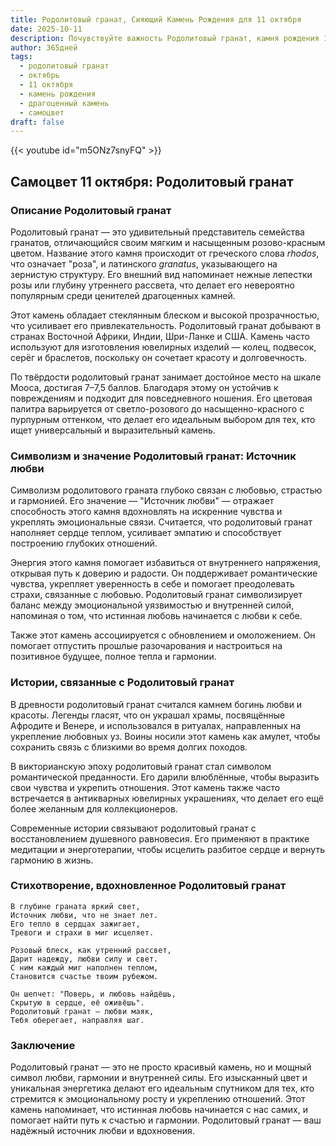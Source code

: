 ```yaml
---
title: Родолитовый гранат, Сияющий Камень Рождения для 11 октября
date: 2025-10-11
description: Почувствуйте важность Родолитовый гранат, камня рождения 11 октября, который символизирует Источник любви. Пусть его красота и значение осветят ваш день.
author: 365дней
tags:
  - родолитовый гранат
  - октябрь
  - 11 октября
  - камень рождения
  - драгоценный камень
  - самоцвет
draft: false
---
```


{{< youtube id="m5ONz7snyFQ" >}}

## Самоцвет 11 октября: Родолитовый гранат

### Описание Родолитовый гранат

Родолитовый гранат — это удивительный представитель семейства гранатов, отличающийся своим мягким и насыщенным розово-красным цветом. Название этого камня происходит от греческого слова _rhodos_, что означает "роза", и латинского _granatus_, указывающего на зернистую структуру. Его внешний вид напоминает нежные лепестки розы или глубину утреннего рассвета, что делает его невероятно популярным среди ценителей драгоценных камней.

Этот камень обладает стеклянным блеском и высокой прозрачностью, что усиливает его привлекательность. Родолитовый гранат добывают в странах Восточной Африки, Индии, Шри-Ланке и США. Камень часто используют для изготовления ювелирных изделий — колец, подвесок, серёг и браслетов, поскольку он сочетает красоту и долговечность.

По твёрдости родолитовый гранат занимает достойное место на шкале Мооса, достигая 7–7,5 баллов. Благодаря этому он устойчив к повреждениям и подходит для повседневного ношения. Его цветовая палитра варьируется от светло-розового до насыщенно-красного с пурпурным оттенком, что делает его идеальным выбором для тех, кто ищет универсальный и выразительный камень.

### Символизм и значение Родолитовый гранат: Источник любви

Символизм родолитового граната глубоко связан с любовью, страстью и гармонией. Его значение — "Источник любви" — отражает способность этого камня вдохновлять на искренние чувства и укреплять эмоциональные связи. Считается, что родолитовый гранат наполняет сердце теплом, усиливает эмпатию и способствует построению глубоких отношений.

Энергия этого камня помогает избавиться от внутреннего напряжения, открывая путь к доверию и радости. Он поддерживает романтические чувства, укрепляет уверенность в себе и помогает преодолевать страхи, связанные с любовью. Родолитовый гранат символизирует баланс между эмоциональной уязвимостью и внутренней силой, напоминая о том, что истинная любовь начинается с любви к себе.

Также этот камень ассоциируется с обновлением и омоложением. Он помогает отпустить прошлые разочарования и настроиться на позитивное будущее, полное тепла и гармонии.

### Истории, связанные с Родолитовый гранат

В древности родолитовый гранат считался камнем богинь любви и красоты. Легенды гласят, что он украшал храмы, посвящённые Афродите и Венере, и использовался в ритуалах, направленных на укрепление любовных уз. Воины носили этот камень как амулет, чтобы сохранить связь с близкими во время долгих походов.

В викторианскую эпоху родолитовый гранат стал символом романтической преданности. Его дарили влюблённые, чтобы выразить свои чувства и укрепить отношения. Этот камень также часто встречается в антикварных ювелирных украшениях, что делает его ещё более желанным для коллекционеров.

Современные истории связывают родолитовый гранат с восстановлением душевного равновесия. Его применяют в практике медитации и энерготерапии, чтобы исцелить разбитое сердце и вернуть гармонию в жизнь.

### Стихотворение, вдохновленное Родолитовый гранат

```
В глубине граната яркий свет,  
Источник любви, что не знает лет.  
Его тепло в сердцах зажигает,  
Тревоги и страхи в миг исцеляет.

Розовый блеск, как утренний рассвет,  
Дарит надежду, любви силу и свет.  
С ним каждый миг наполнен теплом,  
Становится счастье твоим рубежом.

Он шепчет: "Поверь, и любовь найдёшь,  
Скрытую в сердце, её оживёшь".  
Родолитовый гранат — любви маяк,  
Тебя оберегает, направляя шаг.
```

### Заключение

Родолитовый гранат — это не просто красивый камень, но и мощный символ любви, гармонии и внутренней силы. Его изысканный цвет и уникальная энергетика делают его идеальным спутником для тех, кто стремится к эмоциональному росту и укреплению отношений. Этот камень напоминает, что истинная любовь начинается с нас самих, и помогает найти путь к счастью и гармонии. Родолитовый гранат — ваш надёжный источник любви и вдохновения.
